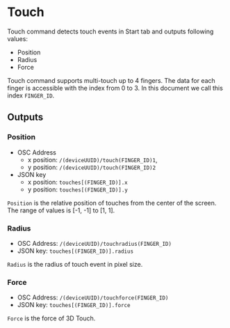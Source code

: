 # Touch

Touch command detects touch events in Start tab and outputs following values:

- Position
- Radius
- Force

Touch command supports multi-touch up to 4 fingers.
The data for each finger is accessible with the index from 0 to 3.
In this document we call this index `FINGER_ID`.

## Outputs

### Position

- OSC Address
  - x position: `/(deviceUUID)/touch(FINGER_ID)1`,
  - y position: `/(deviceUUID)/touch(FINGER_ID)2`
- JSON key
  - x position: `touches[(FINGER_ID)].x`
  - y position: `touches[(FINGER_ID)].y`

`Position` is the relative position of touches from the center of the screen.
The range of values is [-1, -1] to [1, 1].

### Radius

- OSC Address: `/(deviceUUID)/touchradius(FINGER_ID)`
- JSON key: `touches[(FINGER_ID)].radius`

`Radius` is the radius of touch event in pixel size.

### Force

- OSC Address: `/(deviceUUID)/touchforce(FINGER_ID)`
- JSON key: `touches[(FINGER_ID)].force`

`Force` is the force of 3D Touch.
